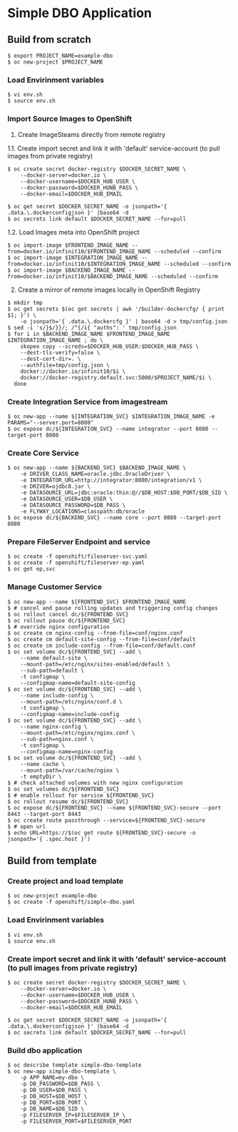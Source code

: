 # Simple DBO Application
## Build from scratch
```
$ export PROJECT_NAME=example-dbo
$ oc new-project $PROJECT_NAME
```
### Load Envirinment variables
```
$ vi env.sh
$ source env.sh
```

### Import Source Images to OpenShift

1. Create ImageSteams directly from remote registry

1.1. Create import secret and link it with 'default' service-account (to pull images from private registry)
```
$ oc create secret docker-registry $DOCKER_SECRET_NAME \
    --docker-server=docker.io \
    --docker-username=$DOCKER_HUB_USER \
    --docker-password=$DOCKER_HUNB_PASS \
    --docker-email=$DOCKER_HUB_EMAIL

$ oc get secret $DOCKER_SECRET_NAME -o jsonpath='{ .data.\.dockerconfigjson }' |base64 -d
$ oc secrets link default $DOCKER_SECRET_NAME --for=pull
```
1.2. Load Images meta into OpenShift project
```
$ oc import-image $FRONTEND_IMAGE_NAME --from=docker.io/infinit10/$FRONTEND_IMAGE_NAME --scheduled --confirm
$ oc import-image $INTEGRATION_IMAGE_NAME --from=docker.io/infinit10/$INTEGRATION_IMAGE_NAME --scheduled --confirm
$ oc import-image $BACKEND_IMAGE_NAME --from=docker.io/infinit10/$BACKEND_IMAGE_NAME --scheduled --confirm
```

2. Create a mirror of remote images locally in OpenShift Registry
```
$ mkdir tmp
$ oc get secrets $(oc get secrets | awk '/builder-dockercfg/ { print $1; }') \
    -o jsonpath='{ .data.\.dockercfg }' | base64 -d > tmp/config.json
$ sed -i 's/}$/}}/; /^{/i{ "auths": ' tmp/config.json
$ for i in $BACKEND_IMAGE_NAME $FRONTEND_IMAGE_NAME $INTEGRATION_IMAGE_NAME ; do \
    skopeo copy --screds=$DOCKER_HUB_USER:$DOCKER_HUB_PASS \
	--dest-tls-verify=false \
	--dest-cert-dir=. \
	--authfile=tmp/config.json \
	docker://docker.io/infinit10/$i \
	docker://docker-registry.default.svc:5000/$PROJECT_NAME/$i \
  done
```

### Create Integration Service from imagestream
```
$ oc new-app --name ${INTEGRATION_SVC} $INTEGRATION_IMAGE_NAME -e PARAMS="--server.port=8080"
$ oc expose dc/${INTEGRATION_SVC} --name integrator --port 8080 --target-port 8080
```

### Create Core Service
```
$ oc new-app --name ${BACKEND_SVC} $BACKEND_IMAGE_NAME \
    -e DRIVER_CLASS_NAME=oracle.jdbc.OracleDriver \
    -e INTEGRATOR_URL=http://integrator:8080/integration/v1 \
    -e DRIVER=ojdbc8.jar \
    -e DATASOURCE_URL=jdbc:oracle:thin:@//$DB_HOST:$DB_PORT/$DB_SID \
    -e DATASOURCE_USER=$DB_USER \
    -e DATASOURCE_PASSWORD=$DB_PASS \
    -e FLYWAY_LOCATIONS=classpath:db/oracle
$ oc expose dc/${BACKEND_SVC} --name core --port 8080 --target-port 8080
```

### Prepare FileServer Endpoint and service
```
$ oc create -f openshift/fileserver-svc.yaml
$ oc create -f openshift/fileserver-ep.yaml
$ oc get ep,svc
```

### Manage Customer Service
```
$ oc new-app --name ${FRONTEND_SVC} $FRONTEND_IMAGE_NAME
$ # cancel and pause rolling updates and triggering config changes
$ oc rollout cancel dc/${FRONTEND_SVC}
$ oc rollout pause dc/${FRONTEND_SVC}
$ # override nginx configuration
$ oc create cm nginx-config --from-file=conf/nginx.conf
$ oc create cm default-site-config --from-file=conf/default
$ oc create cm include-config --from-file=conf/default.conf
$ oc set volume dc/${FRONTEND_SVC} --add \
    --name default-site \
    --mount-path=/etc/nginx/sites-enabled/default \
    --sub-path=default \
    -t configmap \
    --configmap-name=default-site-config
$ oc set volume dc/${FRONTEND_SVC} --add \
    --name include-config \
    --mount-path=/etc/nginx/conf.d \
    -t configmap \
    --configmap-name=include-config
$ oc set volume dc/${FRONTEND_SVC} --add \
    --name nginx-config \
    --mount-path=/etc/nginx/nginx.conf \
    --sub-path=nginx.conf \
    -t configmap \
    --configmap-name=nginx-config
$ oc set volume dc/${FRONTEND_SVC} --add \
    --name cache \
    --mount-path=/var/cache/nginx \
    -t emptyDir \
$ # check attached volumes with new nginx configuration
$ oc set volumes dc/${FRONTEND_SVC}
$ # enable rollout for service ${FRONTEND_SVC}
$ oc rollout resume dc/${FRONTEND_SVC}
$ oc expose dc/${FRONTEND_SVC} --name ${FRONTEND_SVC}-secure --port 8443 --target-port 8443
$ oc create route passthrough --service=${FRONTEND_SVC}-secure
$ # open url
$ echo URL=https://$(oc get route ${FRONTEND_SVC}-secure -o jsonpath='{ .spec.host }')
```
## Build from template
### Create project and load template
```
$ oc new-project example-dbo
$ oc create -f openshift/simple-dbo.yaml
```
### Load Envirinment variables
```
$ vi env.sh
$ source env.sh
```
### Create import secret and link it with 'default' service-account (to pull images from private registry)
```
$ oc create secret docker-registry $DOCKER_SECRET_NAME \
    --docker-server=docker.io \
    --docker-username=$DOCKER_HUB_USER \
    --docker-password=$DOCKER_HUNB_PASS \
    --docker-email=$DOCKER_HUB_EMAIL

$ oc get secret $DOCKER_SECRET_NAME -o jsonpath='{ .data.\.dockerconfigjson }' |base64 -d
$ oc secrets link default $DOCKER_SECRET_NAME --for=pull
```
### Build dbo application
```
$ oc describe template simple-dbo-template
$ oc new-app simple-dbo-template \
    -p APP_NAME=my-dbo \
    -p DB_PASSWORD=$DB_PASS \
    -p DB_USER=$DB_PASS \
    -p DB_HOST=$DB_HOST \
    -p DB_PORT=$DB_PORT \
    -p DB_NAME=$DB_SID \
    -p FILESERVER_IP=$FILESERVER_IP \
    -p FILESERVER_PORT=$FILESERVER_PORT
```
